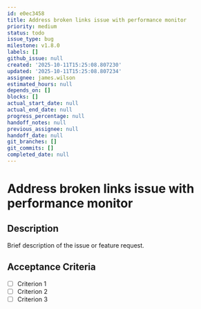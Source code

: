 ```yaml
---
id: e0ec3458
title: Address broken links issue with performance monitor
priority: medium
status: todo
issue_type: bug
milestone: v1.8.0
labels: []
github_issue: null
created: '2025-10-11T15:25:08.807230'
updated: '2025-10-11T15:25:08.807234'
assignee: james.wilson
estimated_hours: null
depends_on: []
blocks: []
actual_start_date: null
actual_end_date: null
progress_percentage: null
handoff_notes: null
previous_assignee: null
handoff_date: null
git_branches: []
git_commits: []
completed_date: null
---
```


# Address broken links issue with performance monitor

## Description

Brief description of the issue or feature request.

## Acceptance Criteria

- [ ] Criterion 1
- [ ] Criterion 2
- [ ] Criterion 3